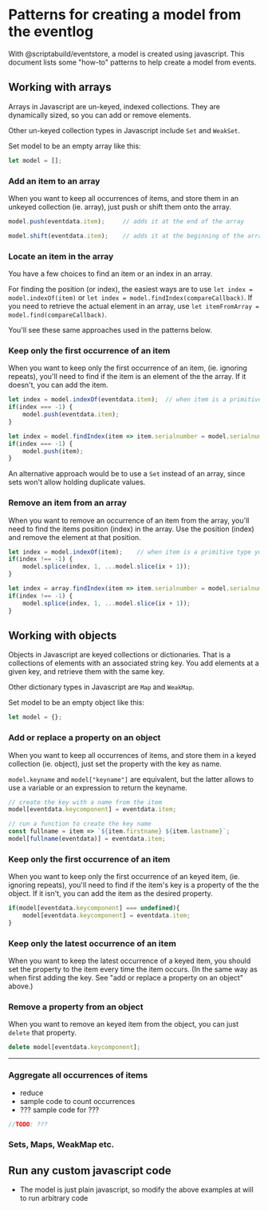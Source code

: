 # Patterns for creating a model from the eventlog
With @scriptabuild/eventstore, a model is created using javascript.
This document lists some "how-to" patterns to help create a model from events.

## Working with arrays
Arrays in Javascript are un-keyed, indexed collections. They are dynamically sized, so you can add or remove elements.

Other un-keyed collection types in Javascript include `Set` and `WeakSet`.

Set model to be an empty array like this:
``` javascript
let model = [];
```


### Add an item to an array
When you want to keep all occurrences of items, and store them in an unkeyed collection (ie. array),
just push or shift them onto the array.

``` javascript
model.push(eventdata.item);		// adds it at the end of the array
```
``` javascript
model.shift(eventdata.item);	// adds it at the beginning of the array
```

### Locate an item in the array
You have a few choices to find an item or an index in an array.

For finding the position (or index), the easiest ways are to use `let index = model.indexOf(item)` or `let index = model.findIndex(compareCallback)`.
If you need to retrieve the actual element in an array, use `let itemFromArray = model.find(compareCallback)`.

You'll see these same approaches used in the patterns below.

### Keep only the first occurrence of an item
When you want to keep only the first occurrence of an item, (ie. ignoring repeats), you'll need to
find if the item is an element of the the array. If it doesn't, you can add the item.

``` javascript
let index = model.indexOf(eventdata.item);	// when item is a primitive type you can use .indexOf to find the index of an element
if(index === -1) {
	model.push(eventdata.item);
}
```

``` javascript
let index = model.findIndex(item => item.serialnumber = model.serialnumber);	// when item is a complex type, you're in charge of writing the comparer to use with .findIndex.
if(index === -1) {
	model.push(item);
}
```

An alternative approach would be to use a `Set` instead of an array, since sets won't allow holding duplicate values.

### Remove an item from an array
When you want to remove an occurrence of an item from the array, you'll need to find the items position (index) in
the array. Use the position (index) and remove the element at that position.

``` javascript
let index = model.indexOf(item);	// when item is a primitive type you can use .indexOf to find the index of an element
if(index !== -1) {
	model.splice(index, 1, ...model.slice(ix + 1));
}
```

``` javascript
let index = array.findIndex(item => item.serialnumber = model.serialnumber);	// when item is a complex, you're in charge of writing the comparer to use with .findIndex.
if(index !== -1) {
	model.splice(index, 1, ...model.slice(ix + 1));
}
```






## Working with objects
Objects in Javascript are keyed collections or dictionaries. That is a collections of elements with an associated string key.
You add elements at a given key, and retrieve them with the same key.

Other dictionary types in Javascript are `Map` and `WeakMap`.

Set model to be an empty object like this:
``` javascript
let model = {};
```

### Add or replace a property on an object
When you want to keep all occurrences of items, and store them in a keyed collection (ie. object),
just set the property with the key as name.

`model.keyname` and `model["keyname"]` are equivalent, but the latter allows to use a variable or an expression to return the keyname.

``` javascript
// create the key with a name from the item
model[eventdata.keycomponent] = eventdata.item;
```

``` javascript
// run a function to create the key name
const fullname = item => `${item.firstname} ${item.lastname}`;
model[fullname(eventdata)] = eventdata.item;
```

### Keep only the first occurrence of an item
When you want to keep only the first occurrence of an keyed item, (ie. ignoring repeats), you'll need to
find if the item's key is a property of the the object. If it isn't, you can add the item as the desired property.

``` javascript
if(model[eventdata.keycomponent] === undefined){
	model[eventdata.keycomponent] = eventdata.item;
}
```

### Keep only the latest occurrence of an item
When you want to keep the latest occurrence of a keyed item, you should set the property to the item every time the
item occurs. (In the same way as when first adding the key. See "add or replace a property on an object" above.)

### Remove a property from an object
When you want to remove an keyed item from the object, you can just `delete` that property.

``` javascript
delete model[eventdata.keycomponent];
```



---


### Aggregate all occurrences of items
- reduce
- sample code to count occurrences
- ??? sample code for ???
``` javascript
//TODO: ???
```

### Sets, Maps, WeakMap etc.


## Run any custom javascript code
- The model is just plain javascript, so modify the above examples at will to run arbitrary code
